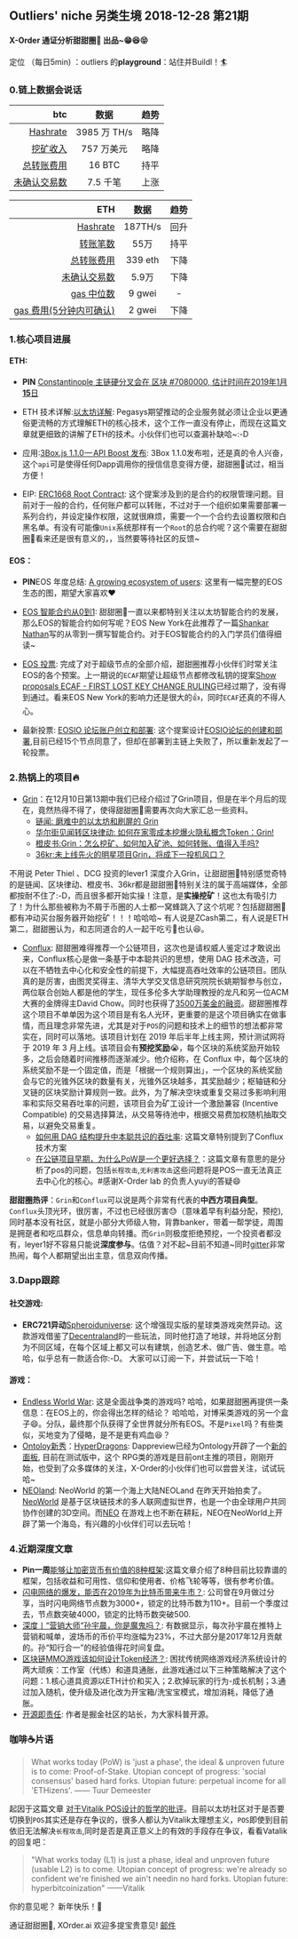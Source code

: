 ## Outliers' niche 另类生境 2018-12-28 第21期

#### X-Order 通证分析甜甜圈🍩 出品~😁😆😝 
定位 （每日5min)  ：outliers 的**playground**：站住并Buildl！🏄 


### 0.链上数据会说话

| btc | 数据 | 趋势|
|---:|:--:|:--|
| [Hashrate](https://www.blockchain.com/charts/hash-rate)| 3985 万 TH/s| 略降|
| [挖矿收入](https://www.blockchain.com/charts/miners-revenue) | 757 万美元 | 略降|
| [总转账费用](https://www.blockchain.com/charts/transaction-fees) | 16 BTC | 持平|
| [未确认交易数](https://www.blockchain.com/zh-cn/btc/unconfirmed-transactions) | 7.5 千笔 |上涨|


|ETH | 数据 | 趋势|
|--:|:--:|:--:|
|[Hashrate](https://etherscan.io/chart/hashrate)| 187TH/s| 回升|
|[转账笔数](https://etherscan.io/chart/tx)|55万|持平|
|[总转账费用](https://etherscan.io/chart/transactionfee)| 339 eth| 下降|
|[未确认交易数](https://etherscan.io/chart/pendingtx)| 5.9万 | 下降|
|[gas 中位数](https://ethgasstation.info/)| 9 gwei | - |
|[gas 费用(5分钟内可确认)](https://ethgasstation.info/)| 2 gwei | 下降|


### 1.核心项目进展
#### ETH:
- **PIN** [Constantinople 主链硬分叉会在 区块 #7080000, 估计时间在2019年1月**15**日](https://twitter.com/peter_szilagyi/status/1071052095535628288) 

- ETH 技术详解:[以太坊详解](https://pegasys.tech/ethereum-explained-merkle-trees-world-state-transactions-and-more/): Pegasys期望推动的企业服务就必须让企业以更通俗更流畅的方式理解ETH的核心技术，这个工作一直没有停止，而现在这篇文章就更细致的讲解了ETH的技术。小伙伴们也可以查漏补缺哈~:-D 

- 应用:[3Box.js 1.1.0 — API Boost 发布](https://medium.com/3box/https-medium-com-3box-announcing-3box-js-1-1-0-api-boost-1339c8fa4cb8): 3Box 1.1.0发布啦，还是真的令人兴奋，这个`api`可是使得任何Dapp调用你的授信信息变得方便，甜甜圈🍩试过，相当方便！


- EIP: [ERC1668 Root Contract](https://github.com/ethereum/EIPs/issues/1668): 这个提案涉及到的是合约的权限管理问题。目前对于一般的合约，任何账户都可以转账，不过对于一个组织如果需要部署一系列合约，并设定操作权限，这就很麻烦，需要一个一个合约去设置权限和白黑名单。有没有可能像`Unix`系统那样有一个`Root`的总合约呢？这个需要在甜甜圈🍩看来还是很有意义的，，当然要等待社区的反馈~



#### EOS：

- **PIN**EOS 年度总结: [A growing ecosystem of users](https://twitter.com/block_one_/status/1075657757578018816): 这里有一幅完整的EOS生态的图，期望大家喜欢❤️

- [EOS 智能合约从0到1](https://medium.com/@shankqr/how-to-deploy-and-run-a-smart-contract-on-the-eos-blockchain-from-zero-to-hero-72ca592803ba): 甜甜圈🍩一直以来都特别关注以太坊智能合约的发展，那么EOS的智能合约如何写呢？EOS New York在此推荐了一篇[Shankar Nathan](https://twitter.com/shankqr)写的从零到一撰写智能合约。对于EOS智能合约的入门学员们值得细读~

- [EOS 投票](https://eosauthority.com/approval/?lnc=en): 完成了对于超级节点的全部介绍，甜甜圈推荐小伙伴们时常关注EOS的各个预案。上一期说的`ECAF`期望让超级节点都修改私钥的提案[Show proposals
ECAF - FIRST LOST KEY CHANGE RULING](https://eosauthority.com/approval/view?scope=libertyblock&name=chkey2&lnc=en)已经过期了，没有得到通过。看来EOS New York的影响力还是很大的👍，同时`ECAF`还真的不得人心。
- 最新投票: [EOSIO 论坛账户创立和部署](https://eosauthority.com/approval/view?scope=eoscanadaops&name=forumstep1x2&lnc=en): 这个提案设计[EOSIO论坛的创建和部署](https://github.com/eoscanada/proposals/blob/master/deployforum.md),目前已经15个节点同意了，但却在部署到主链上失败了，所以重新发起了一轮投票。

### 2.热锅上的项目🔥
- [Grin](https://grin-tech.org/)：在12月10日第13期中我们已经介绍过了Grin项目，但是在半个月后的现在，竟然热得不得了，使得甜甜圈🍩需要再次向大家汇总一些资料。
	- [链闻: 磨难中的以太坊和刷屏的 Grin](https://www.chainnews.com/articles/922134359759.htm)
	- [华尔街见闻转区块律动: 如何在家零成本挖爆火隐私概念Token：Grin!](https://wallstreetcn.com/articles/3458158)
	- [橙皮书:Grin：怎么挖矿、如何加入矿池、如何转账、值得入手吗?](https://orange.xyz/p/296)
	- [36kr:未上线先火的明星项目Grin，将成下一投机风口？](https://36kr.com/p/5169215.html)

不用说 Peter Thiel 、DCG 投资的lever1 深度介入Grin，让甜甜圈🍩特别感觉奇特的是链闻、区块律动、橙皮书、36kr都是甜甜圈🍩特别关注的属于高端媒体，全部都按耐不住了:-D，而且很多都开始实操！注意，是**实操挖矿**！这也太有吸引力了！为什么那些被称为不屑于币圈的人士都一窝蜂跳入了这个坑呢？包括甜甜圈🍩都有冲动买台服务器开始挖矿！！！哈哈哈~ 有人说是ZCash第二，有人说是ETH第二，甜甜圈认为，和志同道合的人一起干吃亏👅也认😆。

- [Conflux](https://www.conflux-chain.org/): 甜甜圈难得推荐一个公链项目，这次也是请权威人鉴定过才敢说出来，Conflux核心是做一条基于中本聪共识的思想，使用 DAG 技术改造，可以在不牺牲去中心化和安全性的前提下，大幅提高吞吐效率的公链项目。团队真的是厉害，由图灵奖得主、清华大学交叉信息研究院院长姚期智参与创立，两位联合创始人都是他的学生，现任多伦多大学助理教授的龙凡和另一位ACM大赛的金牌得主David Chow。同时也获得了[3500万美金的融资](http://fortune.com/2018/12/04/conflux-blockchain/)。甜甜圈推荐这个项目不单单因为这个项目是有名人光环，更重要的是这个项目确实在做事情，而且理念非常先进，尤其是对于`POS`的问题和技术上的细节的想法都非常实在，同时可以落地。该项目计划在 2019 年后半年上线主网，预计测试网将于 2019 年 3 月上线。该项目会有**预挖奖励**😭，每个区块的系统奖励开始较多，之后会随着时间推移而逐渐减少。他介绍称，在 Conflux 中，每个区块的系统奖励不是一个固定值，而是「根据一个规则算出」，一个区块的系统奖励会与它的光锥外区块的数量有关，光锥外区块越多，其奖励越少；枢轴链和分叉链的区块奖励计算规则一致。此外，为了解决空块或重复交易过多影响利用率和实际交易吞吐率的问题，该项目会为矿工设计一个激励兼容 (Incentive Compatible) 的交易选择算法，从交易等待池中，根据交易费加权随机抽取交易，以避免交易重复。 
	- [如何用 DAG 结构提升中本聪共识的吞吐率](https://www.chainnews.com/articles/826014585828.htm): 这篇文章特别提到了Conflux技术方案
	- [在公链项目早期，为什么PoW是一个更好选择？](https://www.huoxing24.com/newsdetail/20181225155141702368.html)：这篇文章有意思的是分析了pos的问题，包括`长程攻击`,`无利害攻击`这些问题将是POS一直无法真正去中心化的核心。#感谢X-Order lab 的负责人yuyi的答疑😄

**甜甜圈热评**：`Grin`和`Conflux`可以说是两个非常有代表的**中西方项目典型**。 `Conflux`头顶光环，很厉害，不过也已经很厉害😓（意味着早有利益分配，预挖),同时基本没有社区，就是小部分大师级人物，背靠banker，带着一帮学徒，周围是拥趸者和吃瓜群众，信息单向转播。而`Grin`则极度拒绝预挖，一个投资者都没有，leyer1好不容易只能说**深度参与**。估值？对不起~目前不知道~同时[gitter](https://gitter.im/grin_community/Lobby)非常热闹，每个人都期望出出主意，信息双向传播。


### 3.Dapp跟踪

#### 社交游戏: 
- **ERC721异动**[Spheroiduniverse](https://spheroiduniverse.io/): 这个增强现实版的星球类游戏突然异动。这款游戏借鉴了[Decentraland](https://decentraland.org/)的一些玩法，同时他打造了地球，并将地区分割为不同区域，在每个区域上都又可以有建筑，创造艺术、做广告、做生意。哈哈，似乎总有一款适合你:-D。 大家可以订阅一下，并尝试玩一下哈！

#### 游戏：
- [Endless World War](https://endless.game/wwe/): 这是全面战争类的游戏吗? 哈哈，如果甜甜圈再提供一条信息：在EOS上的，你会得出怎样的结论？ 哈哈哈，对博采类游戏的另一个盒子😄。分队，最终那个队获得了全世界就分所有EOS。不是`Pixel`吗？有些类似，买地变为了侵略，是不是更有鸡血😆？
- [Ontoloy新秀](https://dapp.review/explore/ont)：[HyperDragons](https://hyd-go.alfakingdom.com/): Dappreview已经为Ontology开辟了一个[新的面板](https://dapp.review/explore/ont), 目前在测试版中，这个 RPG类的游戏是目前ont主推的项目，刚刚开始，也受到了众多媒体的关注，X-Order的小伙伴们也可以尝尝关注，试试玩哈~
- [NEOland](https://neoworld.io/index/neoland): NeoWorld 的第一个海上大陆NEOLand 在昨天开始拍卖了。[NeoWorld](https://neoworld.io/) 是基于区块链技术的多人联网虚拟世界，也是一个由全球用户共同协作创建的3D空间。而[NEO](https://neo.org/) 在游戏上也不断在耕耘，NEO在NeoWorld上开辟了第一个海岛，有兴趣的小伙伴们可以去玩哈！

### 4.近期深度文章
- **Pin一周**[能够让加密货币有价值的8种框架](https://www.tonysheng.com/8-frameworks-for-crypto-2018):这篇文章介绍了8种目前比较靠谱的框架，包括收益和可用性、信仰和使用者、价格飞轮等等，很有参考价值。
- [闪电网络的爆发，能否在2019年为比特币带来牛市？](https://www.8btc.com/article/334284): 公司曾在9月做过分享，当时闪电网络节点数为3000+，锁定的比特币数为110+。目前一个季度过去，节点数突破4000，锁定的比特币数突破500.
- [深度丨“营销大师“孙宇晨，你是魔鬼吗？](https://mp.weixin.qq.com/s/KgkgrR5q1cID_Etf0C2_Sw): 有数据显示，每次孙宇晨在推特上营销和喊单，波场币的币价平均涨幅为23%，不过大部分是2017年12月贡献的。孙“知行合一”的经验值得花时间复盘。
- [区块链MMO游戏该如何设计Token经济？](https://mp.weixin.qq.com/s/jKUjUazGLN_oFL581X0nfA): 困扰传统网络游戏经济系统设计的两大顽疾：工作室（代练）和道具通胀，此游戏通过以下三种策略解决了这个问题：1.核心道具资源以ETH计价和买入；2.砍掉玩家的行为-成长机制；3.通过加入随机，使升级及进化改为开宝箱/洗宝宝模式，增加消耗，降低了通胀。
- [开源即责任](https://juejin.im/post/5c21a3ea5188254eaa5c4486): 作者是掘金社区的站长，为大家科普开源。

### 咖啡☕️片语
> What works today (PoW) is 'just a phase', the ideal & unproven future is to come: Proof-of-Stake. Utopian concept of progress: 'social consensus' based hard forks. Utopian future: perpetual income for all 'ETHizens'.  —— Tuur Demeester

起因于这篇文章 [对于Vitalik POS设计的哲学的批评](https://medium.com/@tuurdemeester/critique-of-buterins-a-proof-of-stake-design-philosophy-49fc9ebb36c6)。目前以太坊社区对于是否要切换到`POS`其实还是存在争议的，很多人都认为Vitalik太理想主义，`POS`即使到目前依旧无法解决`长程攻击`,同时是否是真正意义上的有效的手段存在争议，看看Vatalik的回复吧：


> "What works today (L1) is just a phase, ideal and unproven future (usable L2) is to come. Utopian concept of progress: we're already so confident we're finished we ain't needin no hard forks. Utopian future: hyperbitcoinization" ——Vitalik

你的意见呢？ 新年快乐！💖


通证甜甜圈🍩, XOrder.ai 欢迎多提宝贵意见! [邮件](qchen@xorder.ai)
